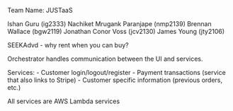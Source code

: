 Team Name: JUSTaaS

Ishan Guru (ig2333)
Nachiket Mrugank Paranjape (nmp2139)
Brennan Wallace (bgw2119)
Jonathan Conor Voss (jcv2130)
James Young (jty2106)

SEEKAdvd - why rent when you can buy?

Orchestrator handles communication between the UI and services. 

Services: 
	- Customer login/logout/register
	- Payment transactions (service that also links to Stripe)
	- Customer specific information (previous orders, etc.)

All services are AWS Lambda services